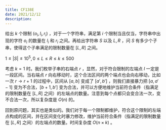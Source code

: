 ```yaml
---
title: CF138E
date: 2021/12/12
description: 　
---
```


给出 $k$ 个限制 $(o_i,l_i,r_i)$ ，对于一个字符串，满足第 $i$ 个限制当且仅当，字符串中出现的字符 $o_i$ 的数量在 $l_i$ 和 $r_i$ 之间。再给出字符串 $S$  以及 $L,R$ ，问 $S$ 有多少个子串，使得这个子串满足的限制数量在 $[L,R]$ 之间。

$1\leq |S|\leq 10^5,0\leq L\leq R\leq k\leq 500$

考虑 $k=1$ 时。我们枚举子串的右端点 $r$ ，显然，对于符合限制的左端点 $l$ 一定是一段区间。当右端点 $r$ 向右移动时，这个合法区间的两个端点也会向右移动，比如一次 $r\rightarrow r+1$ 的过程中，区间从 $[a,b]$ 变成了 $[a',b']$ ，则我们直接暴力把 $[a,a'-1]$ 变为不合法，$[b+1,b']$ 变为合法，并可以方便地维护当前符合条件（指满足的限制数量在 $[L,R]$ 之间）的左端点的数量。注意到每个点都只会变合法一次，变不合法一次，所以复杂度是 $O(n)$ 的。

回到原问题，其实也是类似的。我们对于每一个限制都维护，符合这个限制的左端点构成的区间，并在区间变化时暴力修改，维护当前符合条件（指满足的限制数量在 $[L,R]$ 之间）的左端点的数量。时间复杂度 $O(n\times k)$ 。